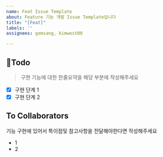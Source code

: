 ```yaml
---
name: Feat Issue Template
about: Feature 기능 개발 Issue Template입니다
title: "[Feat]"
labels: ''
assignees: gomsang, kimwest00

---
```


## 📍Todo 
> 구현 기능에 대한 한줄요약을 해당 부분에 작성해주세요
- [x] 구현 단계 1
- [x] 구현 단계 2

## To Collaborators
기능 구현에 있어서 특이점및 참고사항을 전달해야한다면 작성해주세요
- 1
- 2

